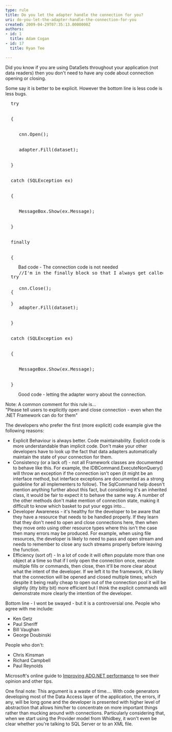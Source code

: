 ```yaml
---
type: rule
title: Do you let the adapter handle the connection for you?
uri: do-you-let-the-adapter-handle-the-connection-for-you
created: 2009-04-29T07:35:13.0000000Z
authors:
- id: 1
  title: Adam Cogan
- id: 17
  title: Ryan Tee

---
```




<span class='intro'> 
  <p>Did you know if you are using DataSets throughout your application (not data readers) then you don't need to have any code about connection opening or closing.</p>
<p>Some say it is better to be explicit. However the bottom line is less code is less bugs.</p>
 </span>


  <dl class="badCode">
    <dt style="width&#58;97.43%;height&#58;509px;">
    <pre>  try
<br>
  &#123;
<br> 
     cnn.Open();
<br>
     adapter.Fill(dataset);
<br>
  &#125;
<br>
  catch (SQLException ex)
<br>
  &#123;
<br>
     MessageBox.Show(ex.Message);
<br>
  &#125;
<br>
  finally
<br>
  &#123;
<br>
     //I'm in the finally block so that I always get called even if the fill fails.
<br>
     cnn.Close();
<br>
  &#125;</pre>
    </dt>
    <dd>Bad code - The connection code is not needed</dd>
</dl>
<dl class="goodCode">
    <dt>
    <pre>  try
<br>
  &#123;
<br>
     adapter.Fill(dataset);
<br> 
  &#125;
<br>
  catch (SQLException ex)
<br>
  &#123;
<br>
     MessageBox.Show(ex.Message);
<br>
  &#125;</pre>
    </dt>
    <dd>Good code - letting the adapter worry about the connection.</dd>
</dl>
Note&#58; A common comment for this rule is...<br>
&quot;Please tell users to explicitly open and close connection - even when the .NET Framework can do for them&quot;
<p>The developers who prefer the first (more explicit) code example give the following reasons&#58;</p>
<ul class="list">
    <li>Explicit Behaviour is always better. Code maintainability. Explicit code is more understandable than implicit code. Don't make your other developers have to look up the fact that data adapters automatically maintain the state of your connection for them. </li>
    <li>Consistency (or a lack of) - not all Framework classes are documented to behave like this. For example, the IDBCommand.ExecuteNonQuery() will throw an exception if the connection isn't open (it might be an interface method, but interface exceptions are documented as a strong guideline for all implementers to follow). The SqlCommand help doesn't mention anything further about this fact, but considering it's an inherited class, it would be fair to expect it to behave the same way. A number of the other methods don't make mention of connection state, making it difficult to know which basket to put your eggs into... </li>
    <li>Developer Awareness - it's healthy for the developer to be aware that they have a resource that needs to be handled properly. If they learn that they don't need to open and close connections here, then when they move onto using other resource types where this isn't the case then many errors may be produced. For example, when using file resources, the developer is likely to need to pass and open stream and needs to remember to close any such streams properly before leaving the function. </li>
    <li>Efficiency (sort of) - In a lot of code it will often populate more than one object at a time so that if I only open the connection once, execute multiple fills or commands, then close, then it'll be more clear about what the intent of the developer. If we left it to the framework, it's likely that the connection will be opened and closed multiple times; which despite it being really cheap to open out of the connection pool it will be slightly (itty bitty bit) more efficient but I think the explicit commands will demonstrate more clearly the intention of the developer. </li>
</ul>
<p>Bottom line - I wont be swayed - but it is a controversial one. People who agree with me include&#58;</p>
<ul>
    <li>Ken Getz </li>
    <li>Paul Sheriff </li>
    <li>Bill Vaughan </li>
    <li>George Doubinski </li>
</ul>
<p>People who don't&#58;</p>
<ul>
    <li>Chris Kinsman </li>
    <li>Richard Campbell </li>
    <li>Paul Reynolds </li>
</ul>
<p>Microsoft's online guide to <a href="http&#58;//www.ssw.com.au/ssw/Redirect/MSDN_ADO.htm">Improving ADO.NET performance</a> to see their opinion and other tips. </p>
<p>One final note&#58; This argument is a waste of time.... With code generators developing most of the Data Access layer of the application, the errors, if any, will be long gone and the developer is presented with higher level of abstraction that allows him/her to concentrate on more important things rather than mucking around with connections. Particularly considering that, when we start using the Provider model from Whidbey, it won't even be clear whether you're talking to SQL Server or to an XML file.</p>



